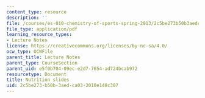 ```yaml
---
content_type: resource
description: ''
file: /courses/es-010-chemistry-of-sports-spring-2013/2c5be273b50b3aedca032010e148c307_MITES_010S13_lec4.pdf
file_type: application/pdf
learning_resource_types:
- Lecture Notes
license: https://creativecommons.org/licenses/by-nc-sa/4.0/
ocw_type: OCWFile
parent_title: Lecture Notes
parent_type: CourseSection
parent_uid: e5f0b704-09ec-e2d7-7654-ad724bcab972
resourcetype: Document
title: Nutrition slides
uid: 2c5be273-b50b-3aed-ca03-2010e148c307
---
```

